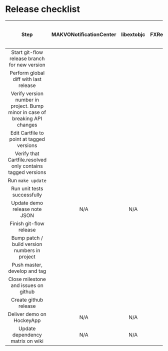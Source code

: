 # Release checklist

| Step | MAKVONotificationCenter | libextobjc | FXReachability | SRG Logger | SRG Appearance | SRG Network | SRG Diagnostics | SRG Identity | SRG Media Player | SRG Data Provider | SRG Content Protection | SRG Content Protection Fake | SRG Analytics | SRG Letterbox |
|:--:|:--:|:--:|:--:|:--:|:--:|:--:|:--:|:--:|:--:|:--:|:--:|:--:|:--:|:--:|
| Start git-flow release branch for new version |||||||||||||||
| Perform global diff with last release |||||||||||||||
| Verify version number in project. Bump minor in case of breaking API changes |||||||||||||||
| Edit Cartfile to point at tagged versions |||||||||||||||
| Verify that Cartfile.resolved only contains tagged versions |||||||||||||||
| Run `make update` |||||||||||||||
| Run unit tests successfully |||||||||||||||
| Update demo release note JSON | N/A | N/A | N/A | N/A | N/A | N/A | N/A | N/A | N/A | N/A | N/A | N/A | N/A ||
| Finish git-flow release |||||||||||||||
| Bump patch / build version numbers in project |||||||||||||||
| Push master, develop and tag |||||||||||||||
| Close milestone and issues on github |||||||||||||||
| Create github release |||||||||||||||
| Deliver demo on HockeyApp | N/A | N/A | N/A | N/A | N/A | N/A | N/A | N/A | N/A | N/A | N/A | N/A | N/A ||
| Update dependency matrix on wiki | N/A | N/A | N/A | N/A | N/A | N/A | N/A | N/A | N/A | N/A | N/A | N/A | N/A ||
